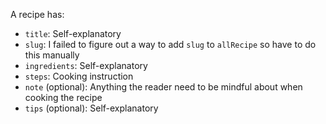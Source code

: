 A recipe has:
* `title`: Self-explanatory
* `slug`: I failed to figure out a way to add `slug` to `allRecipe` so have to do this manually
* `ingredients`: Self-explanatory
* `steps`: Cooking instruction
* `note` (optional): Anything the reader need to be mindful about when cooking the recipe
* `tips` (optional): Self-explanatory
